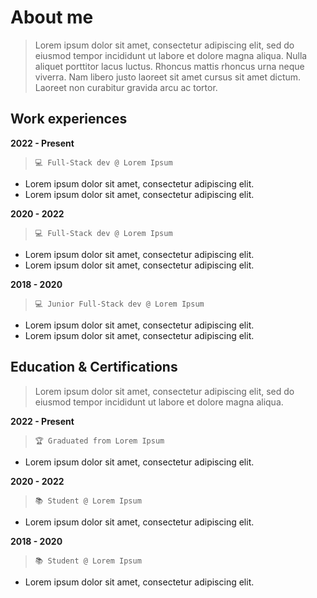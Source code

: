 # About me
> Lorem ipsum dolor sit amet, consectetur adipiscing elit, sed do eiusmod tempor incididunt ut labore et dolore magna aliqua. Nulla aliquet porttitor lacus luctus. Rhoncus mattis rhoncus urna neque viverra. Nam libero justo laoreet sit amet cursus sit amet dictum. Laoreet non curabitur gravida arcu ac tortor.

## Work experiences

**2022 - Present**
> `💻 Full-Stack dev @ Lorem Ipsum`

* Lorem ipsum dolor sit amet, consectetur adipiscing elit.
* Lorem ipsum dolor sit amet, consectetur adipiscing elit.

**2020 - 2022**
> `💻 Full-Stack dev @ Lorem Ipsum`

* Lorem ipsum dolor sit amet, consectetur adipiscing elit.
* Lorem ipsum dolor sit amet, consectetur adipiscing elit.

**2018 - 2020**
> `💻 Junior Full-Stack dev @ Lorem Ipsum`

* Lorem ipsum dolor sit amet, consectetur adipiscing elit.
* Lorem ipsum dolor sit amet, consectetur adipiscing elit.

## Education & Certifications
> Lorem ipsum dolor sit amet, consectetur adipiscing elit, sed do eiusmod tempor incididunt ut labore et dolore magna aliqua.

**2022 - Present**
> `🏆 Graduated from Lorem Ipsum`
* Lorem ipsum dolor sit amet, consectetur adipiscing elit.

**2020 - 2022**
> `📚 Student @ Lorem Ipsum`
* Lorem ipsum dolor sit amet, consectetur adipiscing elit.

**2018 - 2020**
> `📚 Student @ Lorem Ipsum`
* Lorem ipsum dolor sit amet, consectetur adipiscing elit.
